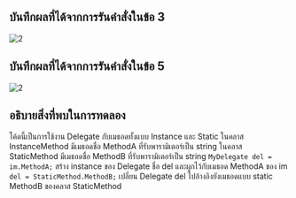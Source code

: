 ## บันทึกผลที่ได้จากการรันคำสั่งในข้อ 3
![2](https://github.com/Nitiphum7/03376836-OOP-2566-Lab-15/assets/144196695/94eeff5d-f6e9-4fa9-a426-6dff33c900c3)


## บันทึกผลที่ได้จากการรันคำสั่งในข้อ 5
![2](https://github.com/Nitiphum7/03376836-OOP-2566-Lab-15/assets/144196695/184d4443-e4cd-424b-821d-fb9146001052)

## อธิบายสิ่งที่พบในการทดลอง
 โค้ดนี้เป็นการใช้งาน Delegate กับเมธอดทั้งแบบ Instance และ Static 
 ในคลาส InstanceMethod มีเมธอดชื่อ MethodA ที่รับพารามิเตอร์เป็น string
 ในคลาส StaticMethod มีเมธอดชื่อ MethodB ที่รับพารามิเตอร์เป็น string
 `MyDelegate del = im.MethodA;` สร้าง instance ของ Delegate ชื่อ del และผูกไว้กับเมธอด MethodA ของ im
`del = StaticMethod.MethodB;` เปลี่ยน Delegate del ไปอ้างอิงยังเมธอดแบบ static MethodB ของคลาส StaticMethod
